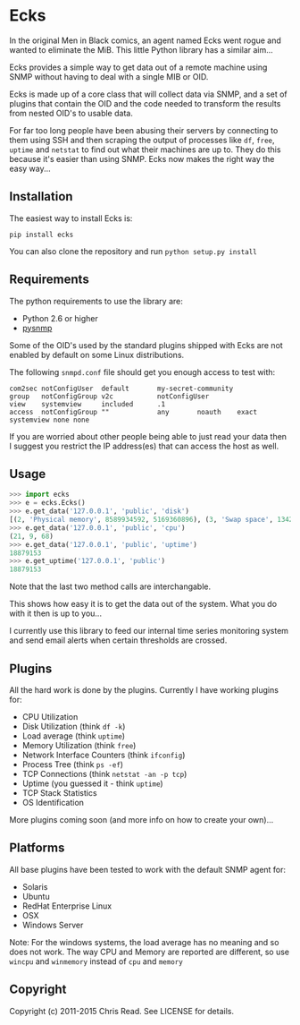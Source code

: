 # Ecks

In the original Men in Black comics, an agent named Ecks went rogue and wanted to eliminate the MiB. This little 
Python library has a similar aim...

Ecks provides a simple way to get data out of a remote machine using SNMP without having to deal with a single MIB 
or OID.

Ecks is made up of a core class that will collect data via SNMP, 
and a set of plugins that contain the OID and the code needed to
transform the results from nested OID's to usable data.

For far too long people have been abusing their servers by connecting to them using SSH 
and then scraping the output of processes like `df`, `free`, `uptime` and `netstat` to find out what their
machines are up to. They do this because it's easier than using SNMP. Ecks now makes the right way the easy way...

## Installation

The easiest way to install Ecks is:

```shell
pip install ecks
```

You can also clone the repository and run `python setup.py install`

## Requirements

The python requirements to use the library are:

* Python 2.6 or higher
* [pysnmp](http://pysnmp.sourceforge.net/)

Some of the OID's used by the standard plugins shipped with Ecks are not enabled by default on some Linux distributions.

The following `snmpd.conf` file should get you enough access to test with:

    com2sec notConfigUser  default       my-secret-community
    group   notConfigGroup v2c           notConfigUser
    view    systemview     included      .1
    access  notConfigGroup ""            any       noauth    exact  systemview none none

If you are worried about other people being able to just read your data then I suggest you restrict the IP address(es)
that can access the host as well.


## Usage

```python
>>> import ecks
>>> e = ecks.Ecks()
>>> e.get_data('127.0.0.1', 'public', 'disk')
[(2, 'Physical memory', 8589934592, 5169360896), (3, 'Swap space', 134213632, 45056), (4, '/', 290984034304, 243201781760)]
>>> e.get_data('127.0.0.1', 'public', 'cpu')
(21, 9, 68)
>>> e.get_data('127.0.0.1', 'public', 'uptime')
18879153
>>> e.get_uptime('127.0.0.1', 'public')
18879153
```

Note that the last two method calls are interchangable.

This shows how easy it is to get the data out of the system. What you do with it then is up to you...

I currently use this library to feed our internal time series monitoring system and send email alerts 
when certain thresholds are crossed.

## Plugins

All the hard work is done by the plugins. Currently I have working plugins for:

* CPU Utilization 
* Disk Utilization (think `df -k`)
* Load average (think `uptime`)
* Memory Utilization (think `free`)
* Network Interface Counters (think `ifconfig`)
* Process Tree (think `ps -ef`)
* TCP Connections (think `netstat -an -p tcp`)
* Uptime (you guessed it - think `uptime`)
* TCP Stack Statistics
* OS Identification

More plugins coming soon (and more info on how to create your own)...

## Platforms

All base plugins have been tested to work with the default SNMP agent for:

* Solaris
* Ubuntu
* RedHat Enterprise Linux
* OSX
* Windows Server

Note: For the windows systems, the load average has no meaning and so does not work.
The way CPU and Memory are reported are different, so use `wincpu` and `winmemory` instead of `cpu` and `memory` 

## Copyright

Copyright (c) 2011-2015 Chris Read. See LICENSE for details.
